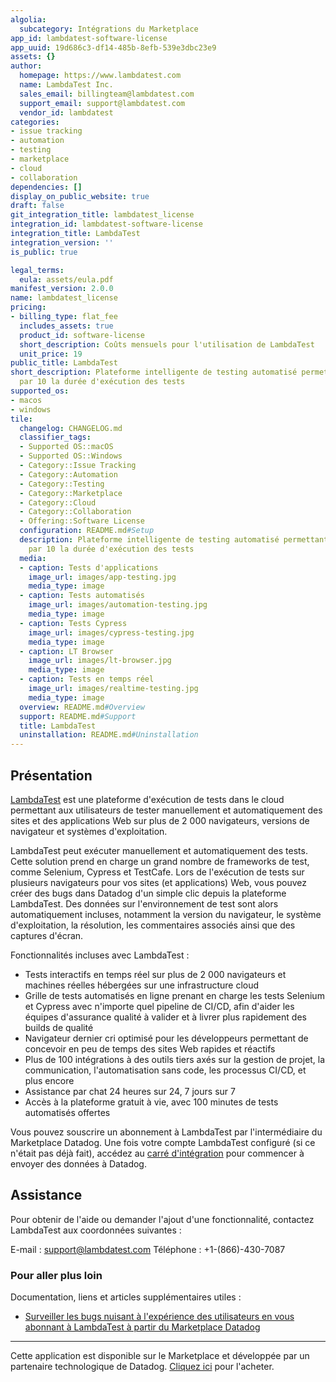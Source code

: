 ```yaml
---
algolia:
  subcategory: Intégrations du Marketplace
app_id: lambdatest-software-license
app_uuid: 19d686c3-df14-485b-8efb-539e3dbc23e9
assets: {}
author:
  homepage: https://www.lambdatest.com
  name: LambdaTest Inc.
  sales_email: billingteam@lambdatest.com
  support_email: support@lambdatest.com
  vendor_id: lambdatest
categories:
- issue tracking
- automation
- testing
- marketplace
- cloud
- collaboration
dependencies: []
display_on_public_website: true
draft: false
git_integration_title: lambdatest_license
integration_id: lambdatest-software-license
integration_title: LambdaTest
integration_version: ''
is_public: true

legal_terms:
  eula: assets/eula.pdf
manifest_version: 2.0.0
name: lambdatest_license
pricing:
- billing_type: flat_fee
  includes_assets: true
  product_id: software-license
  short_description: Coûts mensuels pour l'utilisation de LambdaTest
  unit_price: 19
public_title: LambdaTest
short_description: Plateforme intelligente de testing automatisé permettant de diviser
  par 10 la durée d'exécution des tests
supported_os:
- macos
- windows
tile:
  changelog: CHANGELOG.md
  classifier_tags:
  - Supported OS::macOS
  - Supported OS::Windows
  - Category::Issue Tracking
  - Category::Automation
  - Category::Testing
  - Category::Marketplace
  - Category::Cloud
  - Category::Collaboration
  - Offering::Software License
  configuration: README.md#Setup
  description: Plateforme intelligente de testing automatisé permettant de diviser
    par 10 la durée d'exécution des tests
  media:
  - caption: Tests d'applications
    image_url: images/app-testing.jpg
    media_type: image
  - caption: Tests automatisés
    image_url: images/automation-testing.jpg
    media_type: image
  - caption: Tests Cypress
    image_url: images/cypress-testing.jpg
    media_type: image
  - caption: LT Browser
    image_url: images/lt-browser.jpg
    media_type: image
  - caption: Tests en temps réel
    image_url: images/realtime-testing.jpg
    media_type: image
  overview: README.md#Overview
  support: README.md#Support
  title: LambdaTest
  uninstallation: README.md#Uninstallation
---
```




## Présentation

[LambdaTest][4] est une plateforme d'exécution de tests dans le cloud permettant aux utilisateurs de tester manuellement et automatiquement des sites et des applications Web sur plus de 2 000 navigateurs, versions de navigateur et systèmes d'exploitation.

LambdaTest peut exécuter manuellement et automatiquement des tests. Cette solution prend en charge un grand nombre de frameworks de test, comme Selenium, Cypress et TestCafe. Lors de l'exécution de tests sur plusieurs navigateurs pour vos sites (et applications) Web, vous pouvez créer des bugs dans Datadog d'un simple clic depuis la plateforme LambdaTest. Des données sur l'environnement de test sont alors automatiquement incluses, notamment la version du navigateur, le système d'exploitation, la résolution, les commentaires associés ainsi que des captures d'écran.

Fonctionnalités incluses avec LambdaTest :

- Tests interactifs en temps réel sur plus de 2 000 navigateurs et machines réelles hébergées sur une infrastructure cloud
- Grille de tests automatisés en ligne prenant en charge les tests Selenium et Cypress avec n'importe quel pipeline de CI/CD, afin d'aider les équipes d'assurance qualité à valider et à livrer plus rapidement des builds de qualité
- Navigateur dernier cri optimisé pour les développeurs permettant de concevoir en peu de temps des sites Web rapides et réactifs
- Plus de 100 intégrations à des outils tiers axés sur la gestion de projet, la communication, l'automatisation sans code, les processus CI/CD, et plus encore
- Assistance par chat 24 heures sur 24, 7 jours sur 7
- Accès à la plateforme gratuit à vie, avec 100 minutes de tests automatisés offertes

Vous pouvez souscrire un abonnement à LambdaTest par l'intermédiaire du Marketplace Datadog. Une fois votre compte LambdaTest configuré (si ce n'était pas déjà fait), accédez au [carré d'intégration][1] pour commencer à envoyer des données à Datadog.


## Assistance

Pour obtenir de l'aide ou demander l'ajout d'une fonctionnalité, contactez LambdaTest aux coordonnées suivantes :

E-mail : [support@lambdatest.com][3]
Téléphone : +1-(866)-430-7087

### Pour aller plus loin

Documentation, liens et articles supplémentaires utiles :

- [Surveiller les bugs nuisant à l'expérience des utilisateurs en vous abonnant à LambdaTest à partir du Marketplace Datadog][5]

[1]: https://app.datadoghq.com/integrations/lambdatest
[2]: https://www.lambdatest.com/pricing
[3]: mailto:support@lambdatest.com
[4]: https://www.lambdatest.com/
[5]: https://www.datadoghq.com/blog/monitor-user-bugs-with-lambdatest/
---
Cette application est disponible sur le Marketplace et développée par un partenaire technologique de Datadog. <a href="https://app.datadoghq.com/marketplace/app/lambdatest-software-license" target="_blank">Cliquez ici</a> pour l'acheter.
